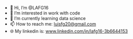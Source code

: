 - 👋 Hi, I’m @LAFG16
- 👀 I’m interested in work with code
- 🌱 I’m currently learning data science
- 📫 How to reach me: luisfg20@gmail.com
- 🌐 My linkedin is: www.linkedin.com/in/lafg16-3b6644153
